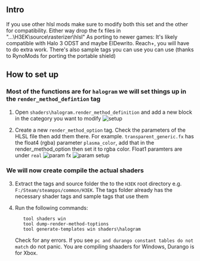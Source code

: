 ## Intro
If you use other hlsl mods make sure to modify both this set and the other for compatibility. Either way drop the fx files in "...\H3EK\source\rasterizer\hlsl"
As porting to newer games: It's likely compatible with Halo 3 ODST and maybe ElDewrito. Reach+, you will have to do extra work.
There's also sample tags you can use you can use (thanks to RynoMods for porting the portable shield)

## How to set up
### Most of the functions are for `halogram` we will set things up in the `render_method_defintion` tag 
1. Open `shaders\halogram.render_method_definition` and add a new block in the category you want to modify
![setup](https://github.com/SpartanJoe193/SpartanJoe-HLSL/blob/main/pics/render_method_definition_setup.png?raw=true)

3. Create a new `render_method_option` tag. Check the parameters of the HLSL file then add them there.
   For example. `transparent_generic.fx` has the float4 (rgba) parameter `plasma_color`, add that in the
   render_method_option then set it to rgba color. Float1 paramters are under `real`
![param fx](https://github.com/SpartanJoe193/SpartanJoe-HLSL/blob/main/pics/fx%20file%20parameter.png?raw=true)
![param setup](https://github.com/SpartanJoe193/SpartanJoe-HLSL/blob/main/pics/parameters%20in%20option.png?raw=true)

### We will now create compile the actual shaders
3. Extract the tags and source folder the to the `H3EK` root directory e.g. `F:/Steam/steampps/common/H3EK`. The tags folder already has the necessary shader tags and sample tags that use them

4. Run the following commands:
   ```
      tool shaders win
      tool dump-render-method-toptions
      tool generate-templates win shaders\halogram
   ```

   Check for any errors. If you see `pc and durango constant tables do not match` do not panic. You are compiling shaaders for Windows, Durango is for Xbox.

